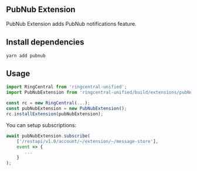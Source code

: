 ## PubNub Extension

PubNub Extension adds PubNub notifications feature.


## Install dependencies

```
yarn add pubnub
```


## Usage

```ts
import RingCentral from 'ringcentral-unified';
import PubNubExtension from 'ringcentral-unified/build/extensions/pubNub';

const rc = new RingCentral(...);
const pubNubExtension = new PubNubExtension();
rc.installExtension(pubNubExtension);
```

You can setup subscriptions:

```ts
await pubNubExtension.subscribe(
    ['/restapi/v1.0/account/~/extension/~/message-store'],
    event => {
       ...
    }
);
```
